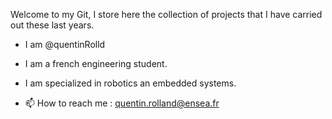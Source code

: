 Welcome to my Git,
I store here the collection of projects that I have carried out these last years.


- I am @quentinRolld
- I am a french engineering student.
- I am specialized in robotics an embedded systems. 

- 📫 How to reach me : quentin.rolland@ensea.fr

